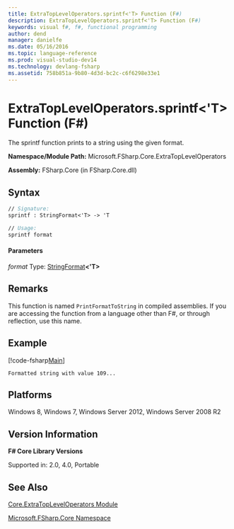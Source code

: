 ```yaml
---
title: ExtraTopLevelOperators.sprintf<'T> Function (F#)
description: ExtraTopLevelOperators.sprintf<'T> Function (F#)
keywords: visual f#, f#, functional programming
author: dend
manager: danielfe
ms.date: 05/16/2016
ms.topic: language-reference
ms.prod: visual-studio-dev14
ms.technology: devlang-fsharp
ms.assetid: 758b851a-9b80-4d3d-bc2c-c6f6298e33e1 
---
```


# ExtraTopLevelOperators.sprintf<'T> Function (F#)

The sprintf function prints to a string using the given format.

**Namespace/Module Path:** Microsoft.FSharp.Core.ExtraTopLevelOperators

**Assembly:** FSharp.Core (in FSharp.Core.dll)


## Syntax

```fsharp
// Signature:
sprintf : StringFormat<'T> -> 'T

// Usage:
sprintf format
```

#### Parameters
*format*
Type: [StringFormat](https://msdn.microsoft.com/library/4226a2e7-9ebc-466f-8547-da79f0b05cd1)**&lt;'T&gt;**

## Remarks
This function is named `PrintFormatToString` in compiled assemblies. If you are accessing the function from a language other than F#, or through reflection, use this name.

## Example

[!code-fsharp[Main](~/samples/snippets/fsharp/core-lib-2/snippet10.fs)]

```
Formatted string with value 109...
```

## Platforms
Windows 8, Windows 7, Windows Server 2012, Windows Server 2008 R2


## Version Information
**F# Core Library Versions**

Supported in: 2.0, 4.0, Portable

## See Also
[Core.ExtraTopLevelOperators Module](Core.ExtraTopLevelOperators-Module-%5BFSharp%5D.md)

[Microsoft.FSharp.Core Namespace](Microsoft.FSharp.Core-Namespace-%5BFSharp%5D.md)